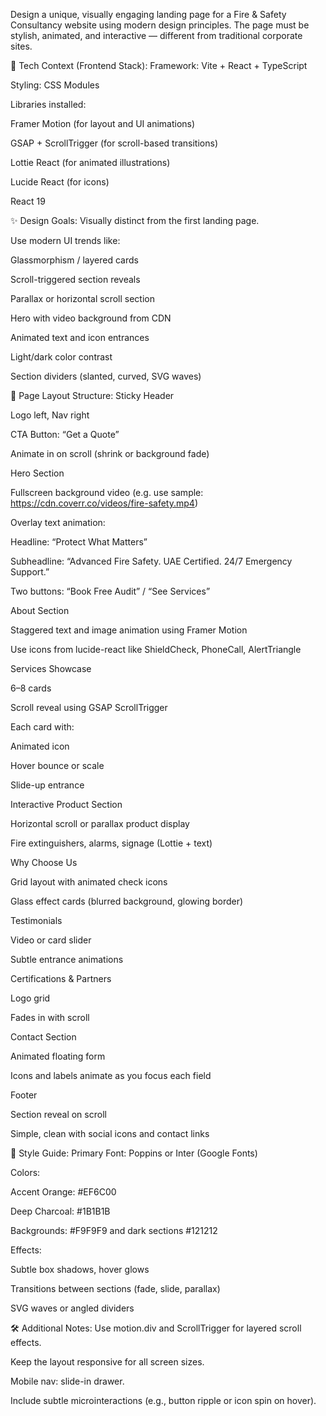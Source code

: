 Design a unique, visually engaging landing page for a Fire & Safety Consultancy website using modern design principles. The page must be stylish, animated, and interactive — different from traditional corporate sites.

🧱 Tech Context (Frontend Stack):
Framework: Vite + React + TypeScript

Styling: CSS Modules

Libraries installed:

Framer Motion (for layout and UI animations)

GSAP + ScrollTrigger (for scroll-based transitions)

Lottie React (for animated illustrations)

Lucide React (for icons)

React 19

✨ Design Goals:
Visually distinct from the first landing page.

Use modern UI trends like:

Glassmorphism / layered cards

Scroll-triggered section reveals

Parallax or horizontal scroll section

Hero with video background from CDN

Animated text and icon entrances

Light/dark color contrast

Section dividers (slanted, curved, SVG waves)

🧩 Page Layout Structure:
Sticky Header

Logo left, Nav right

CTA Button: “Get a Quote”

Animate in on scroll (shrink or background fade)

Hero Section

Fullscreen background video (e.g. use sample: https://cdn.coverr.co/videos/fire-safety.mp4)

Overlay text animation:

Headline: “Protect What Matters”

Subheadline: “Advanced Fire Safety. UAE Certified. 24/7 Emergency Support.”

Two buttons: “Book Free Audit” / “See Services”

About Section

Staggered text and image animation using Framer Motion

Use icons from lucide-react like ShieldCheck, PhoneCall, AlertTriangle

Services Showcase

6–8 cards

Scroll reveal using GSAP ScrollTrigger

Each card with:

Animated icon

Hover bounce or scale

Slide-up entrance

Interactive Product Section

Horizontal scroll or parallax product display

Fire extinguishers, alarms, signage (Lottie + text)

Why Choose Us

Grid layout with animated check icons

Glass effect cards (blurred background, glowing border)

Testimonials

Video or card slider

Subtle entrance animations

Certifications & Partners

Logo grid

Fades in with scroll

Contact Section

Animated floating form

Icons and labels animate as you focus each field

Footer

Section reveal on scroll

Simple, clean with social icons and contact links

🎨 Style Guide:
Primary Font: Poppins or Inter (Google Fonts)

Colors:

Accent Orange: #EF6C00

Deep Charcoal: #1B1B1B

Backgrounds: #F9F9F9 and dark sections #121212

Effects:

Subtle box shadows, hover glows

Transitions between sections (fade, slide, parallax)

SVG waves or angled dividers

🛠️ Additional Notes:
Use motion.div and ScrollTrigger for layered scroll effects.

Keep the layout responsive for all screen sizes.

Mobile nav: slide-in drawer.

Include subtle microinteractions (e.g., button ripple or icon spin on hover).